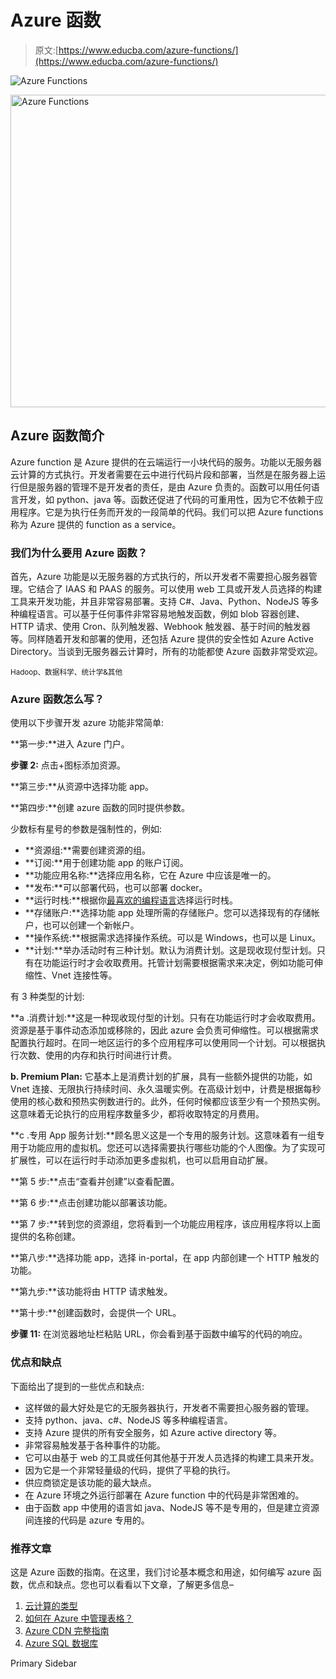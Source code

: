 # Azure 函数

> 原文:[https://www.educba.com/azure-functions/](https://www.educba.com/azure-functions/)

![Azure Functions](../Images/6474cbe26939a99eadefd19ce0cf0b47.png)

<noscript><img class="alignnone size-full wp-image-280734" src="../Images/6474cbe26939a99eadefd19ce0cf0b47.png" alt="Azure Functions" width="900" height="500" data-original-src="https://cdn.educba.com/academy/wp-content/uploads/2020/01/Azure-Functions.jpg"/></noscript>

## Azure 函数简介

Azure function 是 Azure 提供的在云端运行一小块代码的服务。功能以无服务器云计算的方式执行。开发者需要在云中进行代码片段和部署，当然是在服务器上运行但是服务器的管理不是开发者的责任，是由 Azure 负责的。函数可以用任何语言开发，如 python、java 等。函数还促进了代码的可重用性，因为它不依赖于应用程序。它是为执行任务而开发的一段简单的代码。我们可以把 Azure functions 称为 Azure 提供的 function as a service。

### 我们为什么要用 Azure 函数？

首先，Azure 功能是以无服务器的方式执行的，所以开发者不需要担心服务器管理。它结合了 IAAS 和 PAAS 的服务。可以使用 web 工具或开发人员选择的构建工具来开发功能，并且非常容易部署。支持 C#、Java、Python、NodeJS 等多种编程语言。可以基于任何事件非常容易地触发函数，例如 blob 容器创建、HTTP 请求、使用 Cron、队列触发器、Webhook 触发器、基于时间的触发器等。同样随着开发和部署的使用，还包括 Azure 提供的安全性如 Azure Active Directory。当谈到无服务器云计算时，所有的功能都使 Azure 函数非常受欢迎。

<small>Hadoop、数据科学、统计学&其他</small>

### Azure 函数怎么写？

使用以下步骤开发 azure 功能非常简单:

**第一步:**进入 Azure 门户。

**步骤 2:** 点击+图标添加资源。

**第三步:**从资源中选择功能 app。

**第四步:**创建 azure 函数的同时提供参数。

少数标有星号的参数是强制性的，例如:

*   **资源组:**需要创建资源的组。
*   **订阅:**用于创建功能 app 的账户订阅。
*   **功能应用名称:**选择应用名称，它在 Azure 中应该是唯一的。
*   **发布:**可以部署代码，也可以部署 docker。
*   **运行时栈:**根据你[最喜欢的编程语言](https://www.educba.com/best-programming-languages/)选择运行时栈。
*   **存储账户:**选择功能 app 处理所需的存储账户。您可以选择现有的存储帐户，也可以创建一个新帐户。
*   **操作系统:**根据需求选择操作系统。可以是 Windows，也可以是 Linux。
*   **计划:**举办活动时有三种计划。默认为消费计划。这是现收现付型计划。只有在功能运行时才会收取费用。托管计划需要根据需求来决定，例如功能可伸缩性、Vnet 连接性等。

有 3 种类型的计划:

**a .消费计划:**这是一种现收现付型的计划。只有在功能运行时才会收取费用。资源是基于事件动态添加或移除的，因此 azure 会负责可伸缩性。可以根据需求配置执行超时。在同一地区运行的多个应用程序可以使用同一个计划。可以根据执行次数、使用的内存和执行时间进行计费。

**b. Premium Plan:** 它基本上是消费计划的扩展，具有一些额外提供的功能，如 Vnet 连接、无限执行持续时间、永久温暖实例。在高级计划中，计费是根据每秒使用的核心数和预热实例数进行的。此外，任何时候都应该至少有一个预热实例。这意味着无论执行的应用程序数量多少，都将收取特定的月费用。

**c .专用 App 服务计划:**顾名思义这是一个专用的服务计划。这意味着有一组专用于功能应用的虚拟机。您还可以选择需要执行哪些功能的个人图像。为了实现可扩展性，可以在运行时手动添加更多虚拟机，也可以启用自动扩展。

**第 5 步:**点击“查看并创建”以查看配置。

**第 6 步:**点击创建功能以部署该功能。

**第 7 步:**转到您的资源组，您将看到一个功能应用程序，该应用程序将以上面提供的名称创建。

**第八步:**选择功能 app，选择 in-portal，在 app 内部创建一个 HTTP 触发的功能。

**第九步:**该功能将由 HTTP 请求触发。

**第十步:**创建函数时，会提供一个 URL。

**步骤 11:** 在浏览器地址栏粘贴 URL，你会看到基于函数中编写的代码的响应。

### 优点和缺点

下面给出了提到的一些优点和缺点:

*   这样做的最大好处是它的无服务器执行，开发者不需要担心服务器的管理。
*   支持 python、java、c#、NodeJS 等多种编程语言。
*   支持 Azure 提供的所有安全服务，如 Azure active directory 等。
*   非常容易触发基于各种事件的功能。
*   它可以由基于 web 的工具或任何其他基于开发人员选择的构建工具来开发。
*   因为它是一个非常轻量级的代码，提供了平稳的执行。
*   供应商锁定是该功能的最大缺点。
*   在 Azure 环境之外运行部署在 Azure function 中的代码是非常困难的。
*   由于函数 app 中使用的语言如 java、NodeJS 等不是专用的，但是建立资源间连接的代码是 azure 专用的。

### 推荐文章

这是 Azure 函数的指南。在这里，我们讨论基本概念和用途，如何编写 azure 函数，优点和缺点。您也可以看看以下文章，了解更多信息–

1.  [云计算的类型](https://www.educba.com/types-of-cloud-computing/)
2.  [如何在 Azure 中管理表格？](https://www.educba.com/tables-in-azure/)
3.  [Azure CDN 完整指南](https://www.educba.com/cdn-in-azure/)
4.  [Azure SQL 数据库](https://www.educba.com/azure-sql-database/)

<footer class="entry-footer">

<aside class="sidebar sidebar-primary widget-area" role="complementary" aria-label="Primary Sidebar">Primary Sidebar</aside>

</footer>